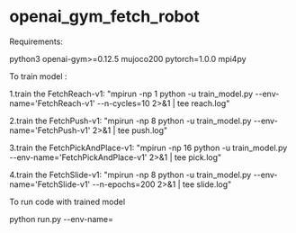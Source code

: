 # openai_gym_fetch_robot

Requirements:

python3
openai-gym>=0.12.5
mujoco200
pytorch=1.0.0
mpi4py

To train model :

1.train the FetchReach-v1: 
"mpirun -np 1 python -u train_model.py --env-name='FetchReach-v1' --n-cycles=10 2>&1 | tee reach.log"

2.train the FetchPush-v1: 
"mpirun -np 8 python -u train_model.py --env-name='FetchPush-v1' 2>&1 | tee push.log"

3.train the FetchPickAndPlace-v1: 
"mpirun -np 16 python -u train_model.py --env-name='FetchPickAndPlace-v1' 2>&1 | tee pick.log"

4.train the FetchSlide-v1: 
"mpirun -np 8 python -u train_model.py --env-name='FetchSlide-v1' --n-epochs=200 2>&1 | tee slide.log"

To run code with trained model

python run.py --env-name=<environment name>
